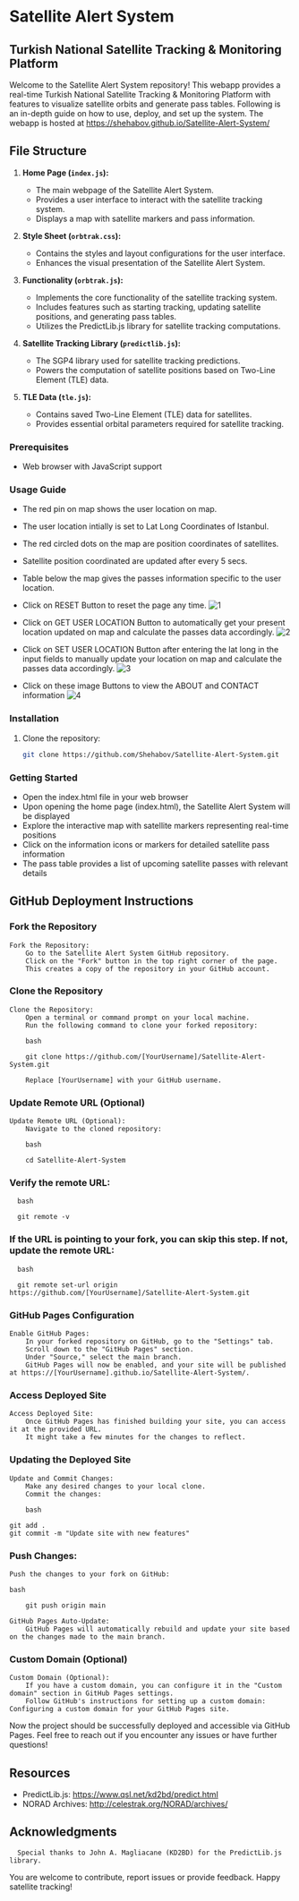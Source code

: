 # Satellite Alert System
## Turkish National Satellite Tracking & Monitoring Platform

Welcome to the Satellite Alert System repository! This webapp provides a real-time Turkish National Satellite Tracking & Monitoring Platform with features to visualize satellite orbits and generate pass tables. Following is an in-depth guide on how to use, deploy, and set up the system. The webapp is hosted at https://shehabov.github.io/Satellite-Alert-System/

## File Structure

1. **Home Page (`index.js`):**
   - The main webpage of the Satellite Alert System.
   - Provides a user interface to interact with the satellite tracking system.
   - Displays a map with satellite markers and pass information.

2. **Style Sheet (`orbtrak.css`):**
   - Contains the styles and layout configurations for the user interface.
   - Enhances the visual presentation of the Satellite Alert System.

3. **Functionality (`orbtrak.js`):**
   - Implements the core functionality of the satellite tracking system.
   - Includes features such as starting tracking, updating satellite positions, and generating pass tables.
   - Utilizes the PredictLib.js library for satellite tracking computations.

4. **Satellite Tracking Library (`predictlib.js`):**
   - The SGP4 library used for satellite tracking predictions.
   - Powers the computation of satellite positions based on Two-Line Element (TLE) data.

5. **TLE Data (`tle.js`):**
   - Contains saved Two-Line Element (TLE) data for satellites.
   - Provides essential orbital parameters required for satellite tracking.


### Prerequisites

- Web browser with JavaScript support

### Usage Guide

- The red pin on map shows the user location on map.
- The user location intially is set to Lat Long Coordinates of Istanbul.
- The red circled dots on the map are position coordinates of satellites.
- Satellite position coordinated are updated after every 5 secs.
- Table below the map gives the passes information specific to the user location.
- Click on RESET Button to reset the page any time.
   ![1](./orbimages/guide/1.png)

- Click on GET USER LOCATION Button to automatically get your present location updated on map and calculate the passes data accordingly.
   ![2](./orbimages/guide/2.png)

- Click on SET USER LOCATION Button after entering the lat long in the input fields to manually update your location on map and calculate the passes data accordingly.
   ![3](./orbimages/guide/3.png)

- Click on these image Buttons to view the ABOUT and CONTACT information
   ![4](./orbimages/guide/4.png)
  
### Installation

1. Clone the repository:
   ```bash
   git clone https://github.com/Shehabov/Satellite-Alert-System.git

### Getting Started

- Open the index.html file in your web browser
- Upon opening the home page (index.html), the Satellite Alert System will be displayed
- Explore the interactive map with satellite markers representing real-time positions
- Click on the information icons or markers for detailed satellite pass information
- The pass table provides a list of upcoming satellite passes with relevant details

## GitHub Deployment Instructions

### Fork the Repository

    Fork the Repository:
        Go to the Satellite Alert System GitHub repository.
        Click on the "Fork" button in the top right corner of the page.
        This creates a copy of the repository in your GitHub account.

### Clone the Repository

    Clone the Repository:
        Open a terminal or command prompt on your local machine.
        Run the following command to clone your forked repository:

        bash

        git clone https://github.com/[YourUsername]/Satellite-Alert-System.git

        Replace [YourUsername] with your GitHub username.

### Update Remote URL (Optional)

    Update Remote URL (Optional):
        Navigate to the cloned repository:

        bash

        cd Satellite-Alert-System

### Verify the remote URL:

      bash

      git remote -v

### If the URL is pointing to your fork, you can skip this step. If not, update the remote URL:

      bash

      git remote set-url origin https://github.com/[YourUsername]/Satellite-Alert-System.git

### GitHub Pages Configuration

    Enable GitHub Pages:
        In your forked repository on GitHub, go to the "Settings" tab.
        Scroll down to the "GitHub Pages" section.
        Under "Source," select the main branch.
        GitHub Pages will now be enabled, and your site will be published at https://[YourUsername].github.io/Satellite-Alert-System/.

### Access Deployed Site

    Access Deployed Site:
        Once GitHub Pages has finished building your site, you can access it at the provided URL.
        It might take a few minutes for the changes to reflect.

### Updating the Deployed Site

    Update and Commit Changes:
        Make any desired changes to your local clone.
        Commit the changes:

        bash

    git add .
    git commit -m "Update site with new features"

### Push Changes:

    Push the changes to your fork on GitHub:

    bash

        git push origin main

    GitHub Pages Auto-Update:
        GitHub Pages will automatically rebuild and update your site based on the changes made to the main branch.

### Custom Domain (Optional)

    Custom Domain (Optional):
        If you have a custom domain, you can configure it in the "Custom domain" section in GitHub Pages settings.
        Follow GitHub's instructions for setting up a custom domain: Configuring a custom domain for your GitHub Pages site.

Now the project should be successfully deployed and accessible via GitHub Pages. Feel free to reach out if you encounter any issues or have further questions!

## Resources

 - PredictLib.js: https://www.qsl.net/kd2bd/predict.html
 - NORAD Archives: http://celestrak.org/NORAD/archives/

## Acknowledgments
      Special thanks to John A. Magliacane (KD2BD) for the PredictLib.js library.

You are welcome to contribute, report issues or provide feedback. Happy satellite tracking!
